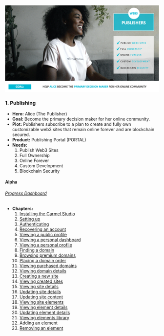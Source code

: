 ![alice](../../assets/alice.png)

### 1. Publishing

* **Hero:** Alice (The Publisher)
* **Goal:** Become the primary decision maker for her online community.
* **Plot:** Publishers subscribe to a plan to create and fully own customizable web3 sites that remain online forever and are blockchain secured.
* **Product:** Publishing Portal (PORTAL)
* **Needs:**
  1. Publish Web3 Sites
  2. Full Ownership
  3. Online Forever
  4. Custom Development
  5. Blockchain Security

#### Alpha

###### [Progress Dashboard](https://github.com/fluidtrends/carmel/projects/7)

* **Chapters:**
    1. [Installing the Carmel Studio](https://github.com/fluidtrends/carmel/issues/850)
    2. [Setting up](https://github.com/fluidtrends/carmel/issues/851)
    3. [Authenticating](https://github.com/fluidtrends/carmel/issues/852)
    4. [Recovering an account](https://github.com/fluidtrends/carmel/issues/853)
    5. [Viewing a public profile](https://github.com/fluidtrends/carmel/issues/854)
    6. [Viewing a personal dashboard](https://github.com/fluidtrends/carmel/issues/855)
    7. [Viewing a personal profile](https://github.com/fluidtrends/carmel/issues/856)
    8. [Finding a domain](https://github.com/fluidtrends/carmel/issues/857)
    9. [Browsing premium domains](https://github.com/fluidtrends/carmel/issues/858)
    10. [Placing a domain order](https://github.com/fluidtrends/carmel/issues/859)
    11. [Viewing purchased domains](https://github.com/fluidtrends/carmel/issues/860)
    12. [Viewing domain details](https://github.com/fluidtrends/carmel/issues/861)
    13. [Creating a new site](https://github.com/fluidtrends/carmel/issues/862)
    14. [Viewing created sites](https://github.com/fluidtrends/carmel/issues/863)
    15. [Viewing site details](https://github.com/fluidtrends/carmel/issues/864)
    16. [Updating site details](https://github.com/fluidtrends/carmel/issues/865)
    17. [Updating site content](https://github.com/fluidtrends/carmel/issues/866)
    18. [Viewing site elements](https://github.com/fluidtrends/carmel/issues/867)
    19. [Viewing element details](https://github.com/fluidtrends/carmel/issues/868)
    20. [Updating element details](https://github.com/fluidtrends/carmel/issues/869)
    21. [Viewing elements library](https://github.com/fluidtrends/carmel/issues/870)
    22. [Adding an element](https://github.com/fluidtrends/carmel/issues/871)
    23. [Removing an element](https://github.com/fluidtrends/carmel/issues/872)

